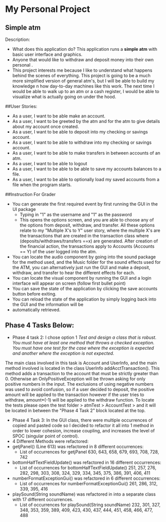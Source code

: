 # My Personal Project

## Simple atm

Description:
- What does this application do? This application runs a **simple atm** with basic user interface and graphics.
- Anyone that would like to withdraw and deposit money into their own personal .
- This project interests me because I like to understand what happens behind the scenes of everything. This project is
going to be a much more simplified version of general atm's, but I will be able to build my knowledge
n how day-to-day machines like this work. The next time I would be able to walk up to an atm or a cash register,
I would be able to visualize what is actually going on under the hood.


##User Stories:

- As a user, I want to be able make an account.
- As a user, I want to be greeted by the atm and for the atm to give details about my account once created.
- As a user, I want to be able to deposit into my checking or savings account.
- As a user, I want to be able to withdraw into my checking or savings account.
- As a user, I want to be able to make transfers in between accounts of an atm.
- As a user, I want to be able to logout
- As a user, I want to be able to be able to save my accounts balances to a file.
- As a user, I want to be able to optionally load my saved accounts from a file when the program starts.


##Instruction For Grader

- You can generate the first required event by first running the GUI in the UI package
  - Typing in "1" as the username and "1" as the password
  - This opens the options screen, and you are able to choose any of the options from deposit, withdraw, and transfer. 
All these options relate to my "Multiple X's to Y" user story, where the multiple X's
are the transactions that are created in the transaction class where (deposits/withdraws/transfers ==x) are generated. 
After creation of the financial action, the transactions apply to Accounts (Accounts == Y) of the user logged into the 
atm.
- You can locate the audio component by going into the sound package for the method used, and the Music folder for the
sound effects used for the ATM, you can alternatively just run the GUI and make a deposit, withdraw, and transfer to
hear the different effects for each.
- You can locate the visual component by running the GUI and a login interface will appear on 
screen (follow first bullet point)
- You can save the state of the application by clicking the save accounts button before exiting.
- You can reload the state of the application by simply logging back into the GUI and the information will be
- automatically retrieved.


## Phase 4 Tasks Below:
- Phase 4 task 2: I chose option 1 *Test and design a class that is robust.  
You must have at least one method that throws a checked exception.  You must have one test 
for the case where the exception is expected and another where the exception is not expected.*

The main class involved in this task is Account and UserInfo, and the main method involved is located in the class 
UserInfo addAcctTransaction().
This method adds a transaction to the account that must be strictly greater than 0. Otherwise an 
OnlyPositiveException will be thrown asking for only positive numbers in the input. The exclusions of using 
negative numbers was used to avoid confusion, so if a user decided to deposit, the positive amount
will be applied to the transaction however if the user tries to withdraw, amount*(-1) will be applied
to the withdraw function.
To locate the tests please open the test folder > atmTest > AccountTest > and it will be located in between the "Phase 
4 Task 2" block located at the top.

- Phase 4 Task 3: In the GUI class, there were multiple occurrences of copied and pasted code so I decided to refactor 
it all into 1 method in order to lower cohesion, increase coupling, and increases the level of SPOC 
(singular point of control). 
- 4 Different Methods were refactored:
- getjPanel() (Line 613) was refactored in 8 different occurrences:
   - List of occurrences  for getjPanel 630, 643, 658, 679, 693, 708, 728, 742
- bottomHalfTextFieldUpdate() was refactored in 16 different occurrences:
   - List of occurrences for bottomHalfTextFieldUpdate() 251, 257, 276, 282, 298, 303, 308, 324, 329, 334, 345, 375, 
   386, 391, 406, 411
- numberFormatExceptionGui() was refactored in 6 different occurrences:
   - List of occurrences for numberFormatExceptionGui() 261, 286, 312, 339, 395, 416
- playSound(String soundName) was refactored in into a separate class with 17 different occurrences.
   - List of occurrences for playSound(String soundName) 232, 301, 327, 348, 353, 359, 389, 409, 423, 430, 437, 444, 
   451, 458, 466, 477, 488
   
